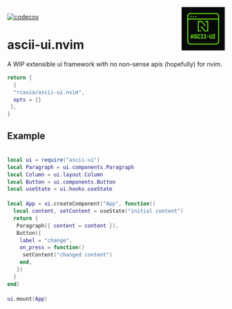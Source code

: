 <img align="right" width="100px" src="./logo.png" alt="Ascii-UI Logo" />

[![codecov](https://codecov.io/gh/rcasia/ascii-ui.nvim/graph/badge.svg?token=J5ISORZOQF)](https://codecov.io/gh/rcasia/ascii-ui.nvim)

# ascii-ui.nvim

A WIP extensible ui framework with no non-sense apis (hopefully) for nvim.

```lua
return {
  { 
  "rcasia/ascii-ui.nvim", 
  opts = {}
 },
}
```

## Example

```lua

local ui = require("ascii-ui")
local Paragraph = ui.components.Paragraph
local Column = ui.layout.Column
local Button = ui.components.Button
local useState = ui.hooks.useState

local App = ui.createComponent("App", function()
  local content, setContent = useState("initial content")
  return {
   Paragraph({ content = content }),
   Button({
    label = "change",
    on_press = function()
     setContent("changed content")
    end,
   })
  }
end)

ui.mount(App)

```
